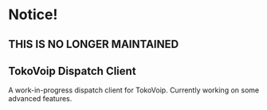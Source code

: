 # Notice!

## THIS IS NO LONGER MAINTAINED

## TokoVoip Dispatch Client

A work-in-progress dispatch client for TokoVoip. Currently working on some advanced features.
